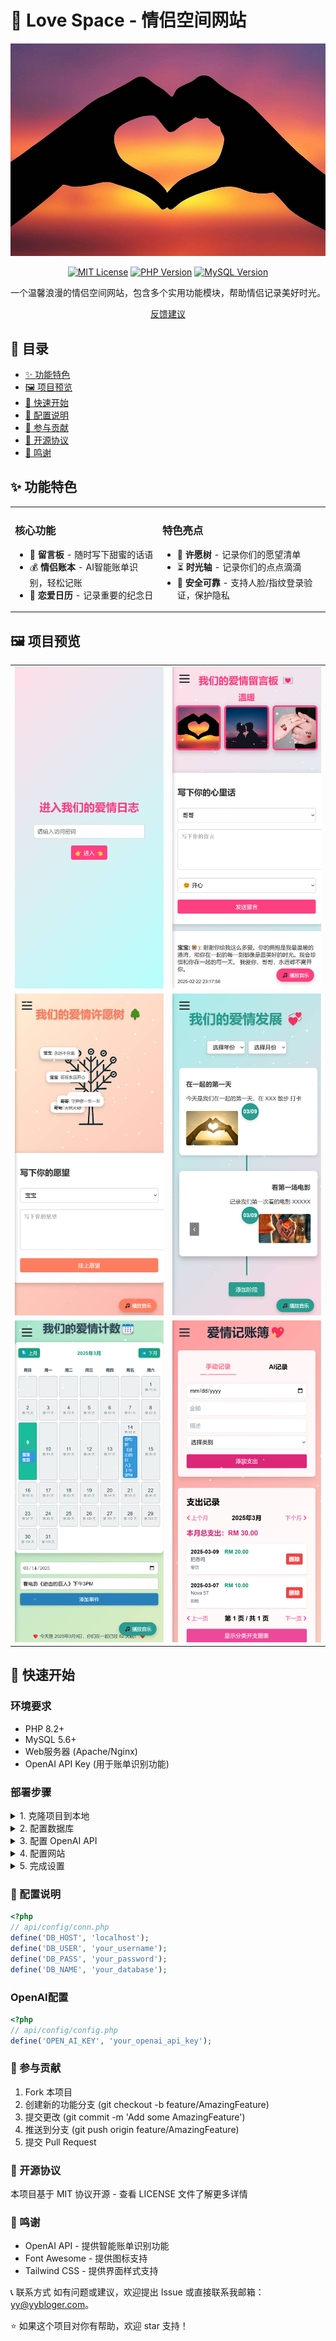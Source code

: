 # 💑 Love Space - 情侣空间网站

<div align="center">

![Love Space](icon.png)

[![MIT License](https://img.shields.io/badge/License-MIT-green.svg)](https://choosealicense.com/licenses/mit/)
[![PHP Version](https://img.shields.io/badge/PHP-8.2%2B-blue.svg)](https://www.php.net/)
[![MySQL Version](https://img.shields.io/badge/MySQL-5.6%2B-orange.svg)](https://www.mysql.com/)

一个温馨浪漫的情侣空间网站，包含多个实用功能模块，帮助情侣记录美好时光。

[反馈建议](https://github.com/yenyoong99/love_space/issues)

</div>

## 📑 目录

- [✨ 功能特色](#-功能特色)
- [🖼️ 项目预览](#-项目预览) 
- [🚀 快速开始](#-快速开始)
- [🔧 配置说明](#-配置说明)
- [🤝 参与贡献](#-参与贡献)
- [📝 开源协议](#-开源协议)
- [🙏 鸣谢](#-鸣谢)

## ✨ 功能特色

<table>
<tr>
<td>

### 核心功能
- 📝 **留言板** - 随时写下甜蜜的话语
- 💰 **情侣账本** - AI智能账单识别，轻松记账
- 📅 **恋爱日历** - 记录重要的纪念日

</td>
<td>

### 特色亮点
- 🌳 **许愿树** - 记录你们的愿望清单
- ⏳ **时光轴** - 记录你们的点点滴滴
- 🔐 **安全可靠** - 支持人脸/指纹登录验证，保护隐私

</td>
</tr>
</table>

## 🖼️ 项目预览

<table>
<tr>
<td><img src="preview/login.jpg" alt="登录预览"/></td>
<td><img src="preview/message_board.jpg" alt="爱情留言板"/></td>
</tr>
<tr>
<td><img src="preview/love_tree.jpg" alt="许愿树预览"/></td>
<td><img src="preview/timeline.jpg" alt="时光轴预览"/></td>
</tr>
<tr>
<td><img src="preview/calendar.jpg" alt="日历预览"/></td>
<td><img src="preview/bill.jpg" alt="账单识别预览"/></td>
</tr>
</table>

## 🚀 快速开始

### 环境要求

- PHP 8.2+
- MySQL 5.6+
- Web服务器 (Apache/Nginx)
- OpenAI API Key (用于账单识别功能)

### 部署步骤

<details>
<summary>1. 克隆项目到本地</summary>

```bash
git clone https://github.com/yenyoong99/love_space.git
```
</details>

<details>
<summary>2. 配置数据库</summary>

- 创建新的数据库
- 导入 `database.sql` 文件
- 修改 `conn.php` 中的数据库配置
</details>

<details>
<summary>3. 配置 OpenAI API</summary>

- 在 `api/config/config.php` 中设置你的 OpenAI API Key
</details>

<details>
<summary>4. 配置网站</summary>

- 将项目文件上传到网站根目录
- 确保 `uploads` 目录有写入权限
- 配置网站域名指向项目目录

- Nginx 保护upload图片目录（只有登入用户才能浏览照片）
```nginx
location ~ ^/api/uploads/(.*)$ {
  rewrite ^/api/uploads/(.*)$ /api/view_image.php?image=$1 last;
}
```
</details>

<details>
<summary>5. 完成设置</summary>

- 访问网站首页
- 使用默认密码登录（admin123）
- 建议首次登录后修改密码

```php
<?php
// api/verify_password.php
$correctPassword = "admin123";
```
</details>

### 🔧 配置说明
```php
<?php
// api/config/conn.php
define('DB_HOST', 'localhost');
define('DB_USER', 'your_username');
define('DB_PASS', 'your_password');
define('DB_NAME', 'your_database');
```

### OpenAI配置
```php
<?php
// api/config/config.php
define('OPEN_AI_KEY', 'your_openai_api_key');
```

### 🤝 参与贡献
1. Fork 本项目
2. 创建新的功能分支 (git checkout -b feature/AmazingFeature)
3. 提交更改 (git commit -m 'Add some AmazingFeature')
4. 推送到分支 (git push origin feature/AmazingFeature)
5. 提交 Pull Request

### 📝 开源协议
本项目基于 MIT 协议开源 - 查看 LICENSE 文件了解更多详情

### 🙏 鸣谢
- OpenAI API - 提供智能账单识别功能
- Font Awesome - 提供图标支持
- Tailwind CSS - 提供界面样式支持

📞 联系方式
如有问题或建议，欢迎提出 Issue 或直接联系我邮箱： [yy@yybloger.com](mailto:yy@yybloger.com)。

⭐️ 如果这个项目对你有帮助，欢迎 star 支持！

